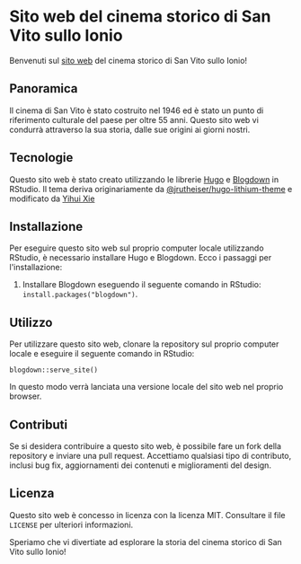 # Sito web del cinema storico di San Vito sullo Ionio

Benvenuti sul [sito web](https://cinemateatrosestito.com/) del cinema storico di San Vito sullo Ionio!

## Panoramica

Il cinema di San Vito è stato costruito nel 1946 ed è stato un punto di riferimento culturale del paese per oltre 55 anni. Questo sito web vi condurrà attraverso la sua storia, dalle sue origini ai giorni nostri.

## Tecnologie

Questo sito web è stato creato utilizzando le librerie [Hugo](https://gohugo.io/) e [Blogdown](https://github.com/rstudio/blogdown) in RStudio. Il tema deriva originariamente da [@jrutheiser/hugo-lithium-theme](https://github.com/jrutheiser/hugo-lithium-theme) e modificato da [Yihui Xie](https://github.com/yihui/hugo-lithium)

## Installazione

Per eseguire questo sito web sul proprio computer locale utilizzando RStudio, è necessario installare Hugo e Blogdown. Ecco i passaggi per l'installazione:

1. Installare Blogdown eseguendo il seguente comando in RStudio: `install.packages("blogdown")`.

## Utilizzo

Per utilizzare questo sito web, clonare la repository sul proprio computer locale e eseguire il seguente comando in RStudio:

`blogdown::serve_site()`


In questo modo verrà lanciata una versione locale del sito web nel proprio browser.

## Contributi

Se si desidera contribuire a questo sito web, è possibile fare un fork della repository e inviare una pull request. Accettiamo qualsiasi tipo di contributo, inclusi bug fix, aggiornamenti dei contenuti e miglioramenti del design.

## Licenza

Questo sito web è concesso in licenza con la licenza MIT. Consultare il file `LICENSE` per ulteriori informazioni.

Speriamo che vi divertiate ad esplorare la storia del cinema storico di San Vito sullo Ionio!
